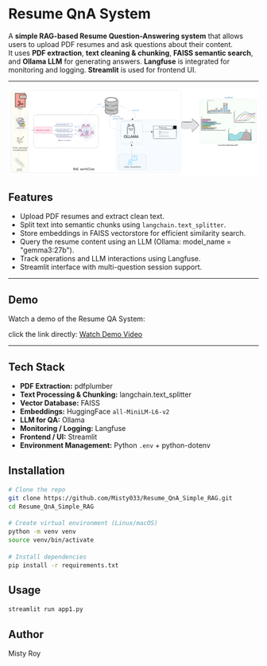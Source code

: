 # Resume QnA System

A **simple RAG-based Resume Question-Answering system** that allows users to upload PDF resumes and ask questions about their content.  
It uses **PDF extraction**, **text cleaning & chunking**, **FAISS semantic search**, and **Ollama LLM** for generating answers. **Langfuse** is integrated for monitoring and logging. **Streamlit** is used for frontend UI.

---

![RAG workflow](images/RAG_Resume_workflow.png)


## Features

- Upload PDF resumes and extract clean text.
- Split text into semantic chunks using `langchain.text_splitter`.
- Store embeddings in FAISS vectorstore for efficient similarity search.
- Query the resume content using an LLM (Ollama: model_name = "gemma3:27b").
- Track operations and LLM interactions using Langfuse.
- Streamlit interface with multi-question session support.

---

## Demo

Watch a demo of the Resume QA System:

click the link directly: [Watch Demo Video](demo_videos/demo_version1.webm)


---

## Tech Stack

- **PDF Extraction:** pdfplumber  
- **Text Processing & Chunking:** langchain.text_splitter  
- **Vector Database:** FAISS  
- **Embeddings:** HuggingFace `all-MiniLM-L6-v2`  
- **LLM for QA:** Ollama  
- **Monitoring / Logging:** Langfuse
-  **Frontend / UI:** Streamlit   
- **Environment Management:** Python `.env` + python-dotenv  

## Installation

```bash
# Clone the repo
git clone https://github.com/Misty033/Resume_QnA_Simple_RAG.git
cd Resume_QnA_Simple_RAG

# Create virtual environment (Linux/macOS)
python -m venv venv
source venv/bin/activate

# Install dependencies
pip install -r requirements.txt

```
## Usage

```bash
streamlit run app1.py

```

## Author
Misty Roy

